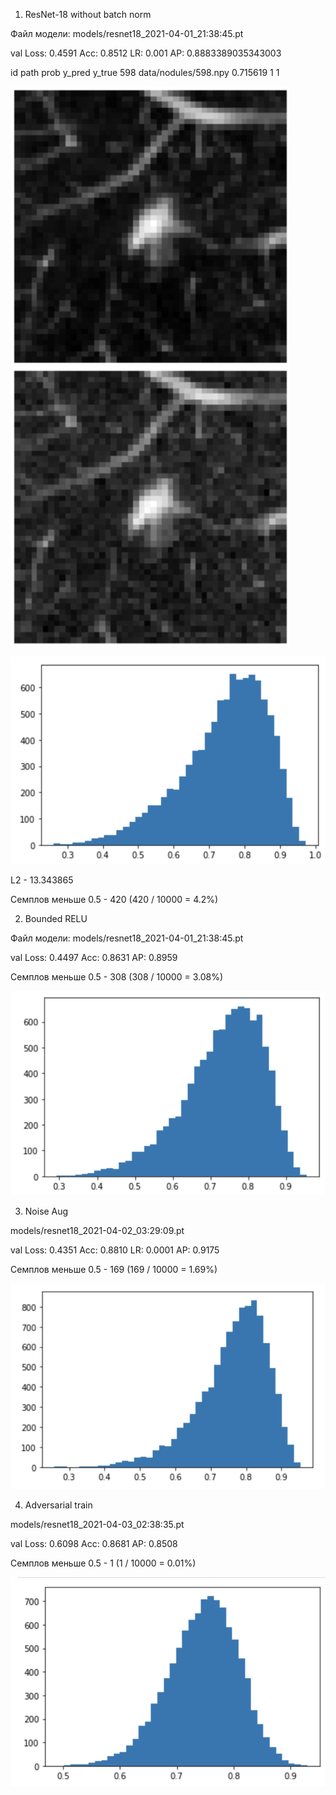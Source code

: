 1. ResNet-18 without batch norm

Файл модели: models/resnet18_2021-04-01_21:38:45.pt

val Loss: 0.4591 Acc: 0.8512 LR: 0.001 AP: 0.8883389035343003

id   path                     prob          y_pred    y_true
598  data/nodules/598.npy     0.715619      1         1

![image info](./images/example_1.png)
![image info](./images/example_with_noise_1.png)

![image info](./images/hist_2.png)

L2 - 13.343865

Семплов меньше 0.5 - 420 (420 / 10000 = 4.2%)


2. Bounded RELU

Файл модели: models/resnet18_2021-04-01_21:38:45.pt

val Loss: 0.4497 Acc: 0.8631 AP: 0.8959

Семплов меньше 0.5 - 308 (308 / 10000 = 3.08%)

![image info](./images/2_hist_bounded_relu.png)


3. Noise Aug

models/resnet18_2021-04-02_03:29:09.pt

val Loss: 0.4351 Acc: 0.8810 LR: 0.0001 AP: 0.9175

Семплов меньше 0.5 - 169 (169 / 10000 = 1.69%)

![image info](./images/3_hist_noise_aug.png)


4. Adversarial train

models/resnet18_2021-04-03_02:38:35.pt

val Loss: 0.6098 Acc: 0.8681 AP: 0.8508

Семплов меньше 0.5 - 1 (1 / 10000 = 0.01%)

![image info](./images/4_hist_adversarial_training.png)
